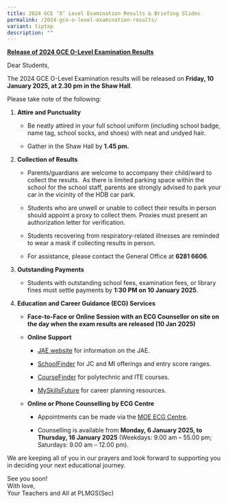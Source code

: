 ```yaml
---
title: 2024 GCE ‘O’ Level Examination Results & Briefing Slides
permalink: /2024-gce-o-level-examination-results/
variant: tiptap
description: ""
---
```

<p><strong><u>Release&nbsp;of&nbsp;2024&nbsp;GCE&nbsp;O-Level&nbsp;Examination&nbsp;Results</u></strong>
</p>
<p>Dear Students,</p>
<p>The 2024 GCE O-Level Examination results will be released on <strong>Friday, 10 January 2025, at 2.30 pm&nbsp;in the Shaw Hall</strong>.</p>
<p>Please take note of the following:</p>
<ol>
<li>
<p><strong>Attire and Punctuality</strong>
</p>
<ul data-tight="true" class="tight">
<li>
<p>Be neatly attired in your full school uniform (including school badge,
name tag, school socks, and shoes) with neat and undyed hair.</p>
</li>
<li>
<p>Gather in the Shaw Hall by <strong>1.45&nbsp;pm.</strong>
</p>
</li>
</ul>
</li>
<li>
<p><strong>Collection of Results</strong>
</p>
<ul data-tight="true" class="tight">
<li>
<p>Parents/guardians are welcome to accompany their child/ward to collect
the results.&nbsp; As there is limited parking space within the school
for the school staff, parents are strongly advised to park your car in
the vicinity of the HDB car park.&nbsp;&nbsp;</p>
</li>
<li>
<p>Students who are unwell or unable to collect their results in person should
appoint a proxy to collect them. Proxies must present an authorization
letter for verification.</p>
</li>
<li>
<p>Students recovering from respiratory-related illnesses are reminded to
wear a mask if collecting results in person.</p>
</li>
<li>
<p>For assistance, please contact the General Office at <strong>6281 6606</strong>.</p>
</li>
</ul>
</li>
<li>
<p><strong>Outstanding Payments</strong>
</p>
<ul data-tight="true" class="tight">
<li>
<p>Students with outstanding school fees, examination fees, or library fines
must settle payments by <strong>1:30 PM on 10 January 2025</strong>.</p>
</li>
</ul>
</li>
<li>
<p><strong>Education and Career Guidance (ECG) Services</strong>
</p>
<ul>
<li>
<p><strong>Face-to-Face or Online Session with an ECG Counsellor on site on the day when the exam results are released (10 Jan 2025)</strong>
</p>
</li>
<li>
<p><strong>Online Support</strong>
</p>
<ul data-tight="true" class="tight">
<li>
<p><a href="https://www.moe.gov.sg/jae" rel="noopener" target="_blank">JAE website</a> for
information on the JAE.</p>
</li>
<li>
<p><a href="https://www.moe.gov.sg/schoolfinder" rel="noopener" target="_blank">SchoolFinder</a> for
JC and MI offerings and entry score ranges.</p>
</li>
<li>
<p><a href="https://www.moe.gov.sg/coursefinder" rel="noopener" target="_blank">CourseFinder</a> for
polytechnic and ITE courses.</p>
</li>
<li>
<p><a href="https://go.gov.sg/mysfsec" rel="noopener" target="_blank">MySkillsFuture</a> for
career planning resources.</p>
</li>
</ul>
</li>
<li>
<p><strong>Online or Phone Counselling by ECG Centre</strong>
</p>
<ul data-tight="true" class="tight">
<li>
<p>Appointments can be made via the <a href="https://go.gov.sg/moe-ecg-centre" rel="noopener" target="_blank">MOE ECG Centre</a>.</p>
</li>
<li>
<p>Counselling is available from <strong>Monday, 6 January 2025, to Thursday, 16 January 2025</strong> (Weekdays:
9.00 am&nbsp;– 55.00 pm; Saturdays: 9.00&nbsp;am – 12.00 pm).</p>
</li>
</ul>
</li>
</ul>
</li>
</ol>
<p>We are keeping all of you in our prayers and look forward to supporting
you in deciding your next educational journey.</p>
<p></p>
<p>See you soon!
<br>With love,
<br>Your Teachers and All at PLMGS(Sec)
<br>
</p>